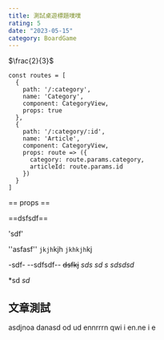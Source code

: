 ```yaml
---
title: 測試桌遊標題噗噗
rating: 5
date: "2023-05-15"
category: BoardGame
---
```




$\frac{2}{3}$
```javascript=
const routes = [
  {
    path: '/:category',  
    name: 'Category',  
    component: CategoryView,
    props: true
  },
  {
    path: '/:category/:id',
    name: 'Article',
    component: CategoryView,
    props: route => ({ 
      category: route.params.category, 
      articleId: route.params.id 
    })
  }
]
```
== props ==

==dsfsdf==

'sdf'

''asfasf''
`jkjh`kjh
``jkhkjh``kj

-sdf-
--sdfsdf--
~~dsfkj~~
*sds
*sd
*s
*sd*sd*sd**

*sd
*sd*







## 文章測試

asdjnoa danasd od ud ennrrrn  qwi  i en.ne i e
